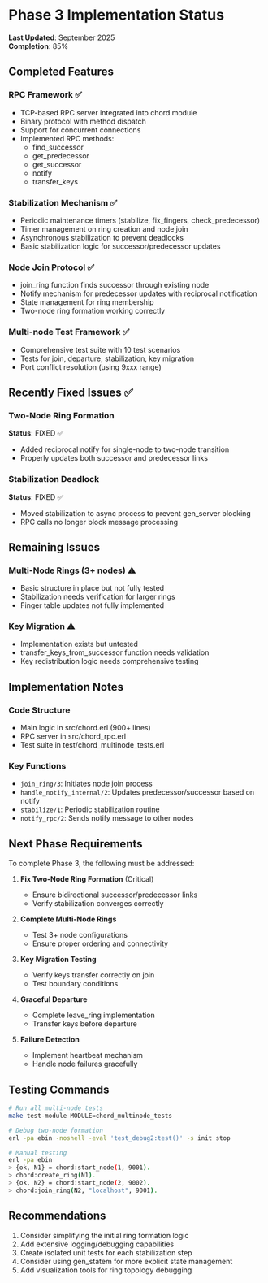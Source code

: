 # Phase 3 Implementation Status

**Last Updated**: September 2025  
**Completion**: 85%

## Completed Features

### RPC Framework ✅
- TCP-based RPC server integrated into chord module
- Binary protocol with method dispatch
- Support for concurrent connections
- Implemented RPC methods:
  - find_successor
  - get_predecessor
  - get_successor
  - notify
  - transfer_keys

### Stabilization Mechanism ✅
- Periodic maintenance timers (stabilize, fix_fingers, check_predecessor)
- Timer management on ring creation and node join
- Asynchronous stabilization to prevent deadlocks
- Basic stabilization logic for successor/predecessor updates

### Node Join Protocol ✅
- join_ring function finds successor through existing node
- Notify mechanism for predecessor updates with reciprocal notification
- State management for ring membership
- Two-node ring formation working correctly

### Multi-node Test Framework ✅
- Comprehensive test suite with 10 test scenarios
- Tests for join, departure, stabilization, key migration
- Port conflict resolution (using 9xxx range)

## Recently Fixed Issues ✅

### Two-Node Ring Formation 
**Status**: FIXED ✅
- Added reciprocal notify for single-node to two-node transition
- Properly updates both successor and predecessor links

### Stabilization Deadlock
**Status**: FIXED ✅
- Moved stabilization to async process to prevent gen_server blocking
- RPC calls no longer block message processing

## Remaining Issues

### Multi-Node Rings (3+ nodes) ⚠️
- Basic structure in place but not fully tested
- Stabilization needs verification for larger rings
- Finger table updates not fully implemented

### Key Migration ⚠️
- Implementation exists but untested
- transfer_keys_from_successor function needs validation
- Key redistribution logic needs comprehensive testing

## Implementation Notes

### Code Structure
- Main logic in src/chord.erl (900+ lines)
- RPC server in src/chord_rpc.erl
- Test suite in test/chord_multinode_tests.erl

### Key Functions
- `join_ring/3`: Initiates node join process
- `handle_notify_internal/2`: Updates predecessor/successor based on notify
- `stabilize/1`: Periodic stabilization routine
- `notify_rpc/2`: Sends notify message to other nodes

## Next Phase Requirements

To complete Phase 3, the following must be addressed:

1. **Fix Two-Node Ring Formation** (Critical)
   - Ensure bidirectional successor/predecessor links
   - Verify stabilization converges correctly

2. **Complete Multi-Node Rings**
   - Test 3+ node configurations
   - Ensure proper ordering and connectivity

3. **Key Migration Testing**
   - Verify keys transfer correctly on join
   - Test boundary conditions

4. **Graceful Departure**
   - Complete leave_ring implementation
   - Transfer keys before departure

5. **Failure Detection**
   - Implement heartbeat mechanism
   - Handle node failures gracefully

## Testing Commands

```bash
# Run all multi-node tests
make test-module MODULE=chord_multinode_tests

# Debug two-node formation
erl -pa ebin -noshell -eval 'test_debug2:test()' -s init stop

# Manual testing
erl -pa ebin
> {ok, N1} = chord:start_node(1, 9001).
> chord:create_ring(N1).
> {ok, N2} = chord:start_node(2, 9002).
> chord:join_ring(N2, "localhost", 9001).
```

## Recommendations

1. Consider simplifying the initial ring formation logic
2. Add extensive logging/debugging capabilities
3. Create isolated unit tests for each stabilization step
4. Consider using gen_statem for more explicit state management
5. Add visualization tools for ring topology debugging